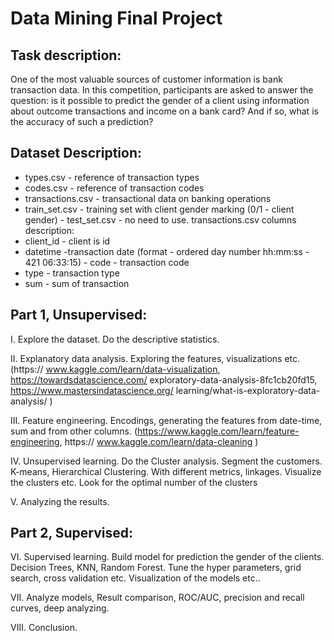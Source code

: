 # Data Mining Final Project


## Task description:
One of the most valuable sources of customer information is bank transaction data. In this competition, participants are asked to answer the question: is it possible to predict the gender of a client using information about outcome transactions and income on a bank card? And if so, what is the accuracy of such a prediction?

## Dataset Description:
- types.csv - reference of transaction types
- codes.csv - reference of transaction codes
- transactions.csv - transactional data on banking operations
- train_set.csv - training set with client gender marking (0/1 - client gender) - test_set.csv - no need to use.
transactions.csv columns description:
- client_id - client is id
- datetime -transaction date (format - ordered day number hh:mm:ss - 421 06:33:15) - code - transaction code
- type - transaction type
- sum - sum of transaction


## Part 1, Unsupervised:
I. Explore the dataset. Do the descriptive statistics.

II. Explanatory data analysis. Exploring the features, visualizations etc. (https://
www.kaggle.com/learn/data-visualization, https://towardsdatascience.com/ exploratory-data-analysis-8fc1cb20fd15, https://www.mastersindatascience.org/ learning/what-is-exploratory-data-analysis/ )

III. Feature engineering. Encodings, generating the features from date-time, sum and from other columns. (https://www.kaggle.com/learn/feature-engineering, https:// www.kaggle.com/learn/data-cleaning )

IV. Unsupervised learning. Do the Cluster analysis. Segment the customers. K-means, Hierarchical Clustering. With different metrics, linkages. Visualize the clusters etc. Look for the optimal number of the clusters

V. Analyzing the results.

## Part 2, Supervised:
VI. Supervised learning. Build model for prediction the gender of the clients. Decision Trees, KNN, Random Forest. Tune the hyper parameters, grid search, cross validation etc. Visualization of the models etc..

VII. Analyze models, Result comparison, ROC/AUC, precision and recall curves, deep analyzing.

VIII. Conclusion.
